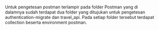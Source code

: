 Untuk pengetesan postman terlampir pada folder Postman yang di dalamnya sudah terdapat dua folder yang ditujukan untuk pengetesan authentication-migrate dan travel_api. Pada setiap folder tersebut terdapat collection beserta environment postman.